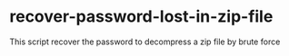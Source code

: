 # recover-password-lost-in-zip-file
This script recover the password to decompress a zip file by brute force
